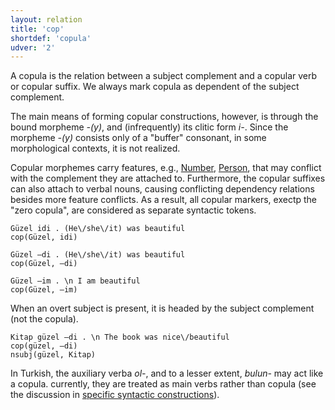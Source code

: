 ```yaml
---
layout: relation
title: 'cop'
shortdef: 'copula'
udver: '2'
---
```


A copula is the relation between a subject complement and a copular verb or copular suffix.
We always mark copula as dependent of the subject complement.

The main means of forming copular constructions, however, is through
the bound morpheme _-(y)_,
and (infrequently) its clitic form _i-_.
Since the morpheme _-(y)_ consists only of a "buffer" consonant,
in some morphological contexts, it is not realized.

Copular morphemes carry features, e.g., [Number](tr-feat/Number), [Person](tr-feat/Person),
that may conflict with the complement they are attached to.
Furthermore, the copular suffixes can also attach to verbal nouns,
causing conflicting dependency relations besides more feature conflicts.
As a result, all copular markers, 
exectp the "zero copula", are considered as separate syntactic tokens.

~~~ sdparse
Güzel idi . (He\/she\/it) was beautiful
cop(Güzel, idi)
~~~

~~~ sdparse
Güzel –di . (He\/she\/it) was beautiful
cop(Güzel, –di)
~~~

~~~ sdparse
Güzel –im . \n I am beautiful
cop(Güzel, –im)
~~~

When an overt subject is present,
it is headed by the subject complement (not the copula).

~~~ sdparse
Kitap güzel –di . \n The book was nice\/beautiful 
cop(güzel, –di)
nsubj(güzel, Kitap)
~~~

In Turkish, the auxiliary verba _ol-_,
and to a lesser extent, _bulun-_
may act like a copula.
currently, they are treated as main verbs rather than copula
(see the discussion in 
[specific syntactic constructions](/tr/specific-syntax#auxiliaries-ol--and-bulun-)).
<!-- Interlanguage links updated Út zář 29 20:23:26 CEST 2020 -->
